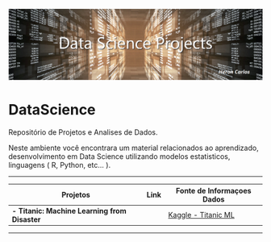 ![](https://github.com/HeronCarlos/DataScience/blob/master/img/ds_projects_wtext_1240px.png)

# DataScience
Repositório de Projetos e Analises de Dados.

Neste ambiente você encontrara um material relacionados ao aprendizado, desenvolvimento em Data Science utilizando modelos estatisticos, linguagens ( R, Python, etc... ).

------------

| Projetos  | Link  | Fonte de Informaçoes Dados  | 
| ------------ | ------------ | ------------ |
| **- Titanic: Machine Learning from Disaster**|   |  [Kaggle - Titanic ML](https://www.kaggle.com/c/titanic "Kaggle - Titanic ML") |


------------

